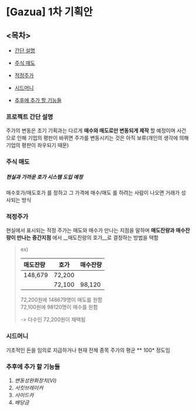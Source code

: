# [Gazua] 1차 기획안 



## <목차>

* [간단 설명]()

* [주식 매도]()

* [적정주가]()

* [시드머니]()

* [추후에 추가 할 기능들]()  

  



### 프로젝트 간단 설명

주가의 변동은 초기 기획과는 다르게 __매수와 매도로만 변동되게 제작__ 할 예정이며
사건으로 인해 기업의 평판이 바뀌면 주가를 변동시키는 것은 아직 보류(개인의 생각에 의해 기업의 평판이 좌우되기 때문)  





### 주식 매도

##### 현실과 가까운 호가 시스템 도입 예정

매수호가/매도호가 를 정하고 그 가격에 매수/매도 를 하려는 사람이 나오면 거래가 성사되는 방식  





### 적정주가

현실에서 표시되는 적정 주가는 매도와 매수가 만나는 지점을 말하며
__매도잔량과 매수잔량이 만나는 중간지점__ 에서 __매도잔량의 호가__로 결정하는 방법을 택함

> ex)
>
> | 매도잔량 | 호가   | 매수잔량 |
> | :------- | ------ | -------- |
> | 148,679  | 72,200 |          |
> |          | 72,100 | 98,120   |
>
> 72,200원에 148679명이 매도를 원함  
> 72,100원에 98120명이 매수를 원함
>
> -> 다수인 72,200원이 채택됨





### 시드머니

기초적인 돈을 임의로 지급하거나 현재 전체 종목 주가의 평균 ** 100* 정도임





### 추후에 추가 할 기능들

1. *변동성완화장치(VI)*
2. *서킷브레이커*
3. *사이드카*
4. *배당금*



​	
